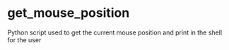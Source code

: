 # get_mouse_position
Python script used to get the current mouse position and print in the shell for the user
